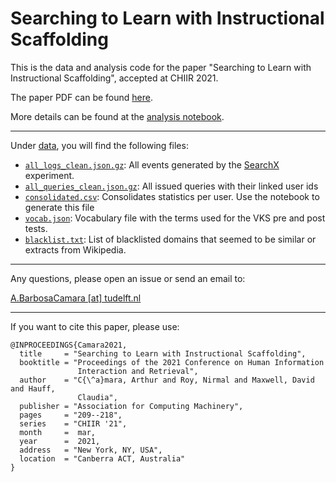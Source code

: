 # Searching to Learn with Instructional Scaffolding

This is the data and analysis code for the paper "Searching to Learn with Instructional Scaffolding", accepted at CHIIR 2021.



The paper PDF can be found [here](Searching_to_Learn.pdf).



More details can be found at the [analysis notebook](Analysis.ipynb).

---

Under [data](data/), you will find the following files:

- [`all_logs_clean.json.gz`](data/all_logs_clean.json.gz): All events generated by the [SearchX](https://searchx.info/) experiment.
- [`all_queries_clean.json.gz`](data/all_queries_clean.json.gz): All issued queries with their linked user ids
- [`consolidated.csv`](data./consolidated.json): Consolidates statistics per user. Use the notebook to generate this file
- [`vocab.json`](data/vocab.json): Vocabulary file with the terms used for the VKS pre and post tests.
- [`blacklist.txt`](data/blacklist.txt): List of blacklisted domains that seemed to be similar or extracts from Wikipedia.



---

Any questions, please open an issue or send an email to:

[A.BarbosaCamara [at] tudelft.nl](mailto:A.BarbosaCamara@tudelft.nl)

---

If you want to cite this paper, please use:

```
@INPROCEEDINGS{Camara2021,
  title     = "Searching to Learn with Instructional Scaffolding",
  booktitle = "Proceedings of the 2021 Conference on Human Information
               Interaction and Retrieval",
  author    = "C{\^a}mara, Arthur and Roy, Nirmal and Maxwell, David and Hauff,
               Claudia",
  publisher = "Association for Computing Machinery",
  pages     = "209--218",
  series    = "CHIIR '21",
  month     =  mar,
  year      =  2021,
  address   = "New York, NY, USA",
  location  = "Canberra ACT, Australia"
}
```

